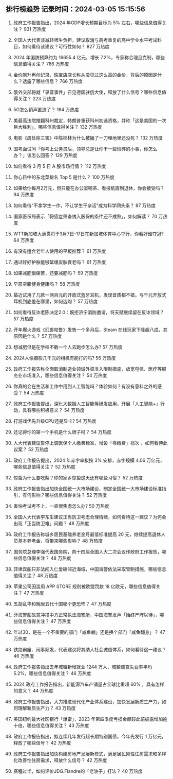 
## 排行榜趋势 记录时间：2024-03-05 15:15:56
  
  1. 政府工作报告指出，2024 年GDP增长预期目标为 5% 左右，哪些信息值得关注？ 931 万热度
    
  2. 全国人大代表谈减轻师生负担，建议取消与高考重复的高中学业水平考试科目，如何看待该建议？可行性如何？ 827 万热度
    
  3. 2024 年国防预算约为 16655.4 亿元，增长 7.2%，专家称合理且克制，哪些信息值得关注？ 786 万热度
    
  4. 金价飙升再创记录，珠宝店店长称从没见过这么高的金价，背后的原因是什么？透露了哪些信息？ 766 万热度
    
  5. 俄外交部将就「录音事件」召见德国驻俄大使，释放了什么信号？哪些信息值得关注？ 223 万热度
    
  6. 5G怎么销声匿迹了？ 184 万热度
    
  7. 美最高法院推翻科州裁定，特朗普重获科州初选资格，并称「这是美国的一次巨大胜利」，哪些信息值得关注？ 132 万热度
    
  8. 电影《周处除三害》中陈桂林为什么被捅了一刀埋地里还没死？ 132 万热度
    
  9. 国考面试问「你考上公务员后，领导总是让你干一些琐碎的小事，你怎么办？」该怎么回答？ 129 万热度
    
  10. 如何看待 3 月 5 日 A 股市场行情？ 112 万热度
    
  11. 你心目中的东北菜排名 Top 5 是什么？ 100 万热度
    
  12. 如果给你每月2万元，但只能在办公室喝茶、看报纸直到退休，你会接受吗？ 94 万热度
    
  13. 如何看待“不拿学生一作，不让学生干杂活”成为科学网头条？ 87 万热度
    
  14. 国家医保局表示「将癌症筛查纳入医保的条件还不成熟」，如何解读？ 70 万热度
    
  15. WTT新加坡大满贯将于3月7日-17日在新加坡体育中心举行，你看好谁夺冠? 64 万热度
    
  16. 有没有适合老年人使用的平板推荐？ 61 万热度
    
  17. 通过好好护肤能够延缓皮肤衰老吗？ 61 万热度
    
  18. 如果减肥很痛苦，还要减肥吗？ 59 万热度
    
  19. 早晨空腹健身健康吗？ 58 万热度
    
  20. 最近试用了几款一两百元的开放式蓝牙耳机，发现音质都不错，与千元开放式耳机到底差在哪里，如何选购？ 57 万热度
    
  21. 如何看待反诈老陈决定2.0：婉拒济宁消防邀请，将天赋继续留在反诈领域？ 57 万热度
    
  22. 开年爆火游戏《幻兽帕鲁》发售一个多月后，Steam 在线玩家下降超八成，其原因是什么？ 57 万热度
    
  23. 想减肥但是在学校不敢一个人去跑步怎么办? 57 万热度
    
  24. 2024人像摄影几千元的相机有能打的吗? 56 万热度
    
  25. 政府工作报告称全面取消制造业领域外资准入限制措施，放宽电信、医疗等服务业市场准入，哪些信息值得关注？ 54 万热度
    
  26. 你真的会在生活和工作中用到人工智能吗？体验如何？有没有意料之外的感受？ 54 万热度
    
  27. 政府工作报告提出，深化大数据人工智能等研发应用，开展「人工智能+」行动，具有哪些积极意义？ 54 万热度
    
  28. 打游戏优先升级CPU还是显卡? 54 万热度
    
  29. 还记得你的第一个手机是什么牌子吗？ 54 万热度
    
  30. 人大代表建议暂停上调医保个人缴费标准，增设「零缴费」档次 ，如何看待此议案？ 52 万热度
    
  31. 政府工作报告提出，2024 年赤字率拟按 3% 安排，赤字规模 4.06 万亿元，哪些信息值得关注？ 52 万热度
    
  32. 惊蛰为什么要吃梨？你的家乡惊蛰这天还有哪些习俗？ 52 万热度
    
  33. 政府工作报告指出加快全国统一大市场建设，制定全国统一大市场建设标准指引，有何影响？哪些信息值得关注？ 52 万热度
    
  34. 害怕考试考不上，一直很焦虑怎么办? 50 万热度
    
  35. 全国人大代表李东生建议正当防卫考虑合理情绪，如何看待这一建议？为何会出现「正当防卫难」问题？ 48 万热度
    
  36. 政府工作报告称城乡居民基础养老金月最低标准提高 20 元，继续提高退休人员基本养老金，将带来哪些影响？ 48 万热度
    
  37. 国务院总理李强代表国务院，向十四届全国人大二次会议作政府工作报告，哪些信息值得关注？ 48 万热度
    
  38. 菲律宾船只非法闯入仁爱礁邻近海域，中国海警依法采取管制措施，哪些信息值得关注？ 48 万热度
    
  39. 苹果公司因滥用 APP STORE 规则被欧盟罚款 18 亿欧元，哪些信息值得关注？ 47 万热度
    
  40. 五胡乱华和晚唐五代十国哪个更恐怖？ 47 万热度
    
  41. 菲海警船故意冲撞中方正常执法海警艇，中国海警发声「始终严阵以待」，哪些信息值得关注？ 47 万热度
    
  42. 年过30，是在一个不重要的部门「咸鱼躺」还是换个部门「咸鱼翻身」？ 47 万热度
    
  43. 铁路霸座、闹事频发，代表建议将其纳入社会诚信体系，如何看待这一建议？ 46 万热度
    
  44. 政府工作报告指出去年城镇新增就业 1244 万人，城镇调查失业率平均 5.2%，哪些信息值得关注？ 46 万热度
    
  45. 2024 政府工作报告指出，新能源汽车产销量占全球比重超 60% ，具有怎样的意义？ 44 万热度
    
  46. 政府工作报告指出，大力推进现代化产业体系建设，加快发展新质生产力，如何理解新质生产力？ 43 万热度
    
  47. 美国纽约最大社区银行「爆雷」，2023 年第四季度亏损金额较此前披露增加逾十倍，哪些信息值得关注？ 43 万热度
    
  48. 政府工作报告指出，拟连续几年发行超长期特别国债，今年先发行 1 万亿元，释放了哪些信号？ 42 万热度
    
  49. 政府工作报告指出加快构建房地产发展新模式，满足居民刚性住房需求和多样化改善性住房需求，释放什么信号？ 42 万热度
    
  50. 赛程过半，如何评价JDG.Flandre的「老油子」打法？ 40 万热度
    
